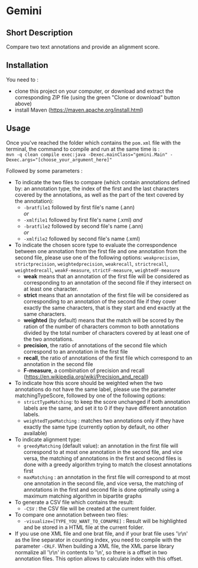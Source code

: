 # Gemini

## Short Description

Compare two text annotations and provide an alignment score.

## Installation

You need to :  
* clone this project on your computer, or download and extract the corresponding ZIP file (using the green "Clone or download" button above)
* install Maven (https://maven.apache.org/install.html)

## Usage

Once you've reached the folder which contains the `pom.xml` file with the terminal, the command to compile and run at the same time is :  
`mvn -q clean compile exec:java -Dexec.mainClass="gemini.Main" -Dexec.args="[choose_your_argument_here]"`
  
Followed by some parameters :  
* To indicate the two files to compare (which contain annotations defined by: an annotation type, the index of the first and the last characters covered by the annotations, as well as the part of the text covered by the annotation):
   * `-bratfile1` followed by first file's name (.ann)  
   *or*
   * `-xmlfile1` followed by first file's name (.xml) 
   *and*
   * `-bratfile2` followed by second file's name (.ann)  
   *or*
   * `-xmlfile2` followed by second file's name (.xml) 
* To indicate the chosen score type to evaluate the correspondence between one annotation from the first file and one annotation from the second file, please use one of the following options: `weakprecision`, `strictprecision`, `weightedprecision`, `weakrecall`, `strictrecall`, `weightedrecall`, `weakF-measure`, `strictF-measure`, `weightedF-measure`
   * __weak__ means that an annotation of the first file will be considered as corresponding to an annotation of the second file if they intersect on at least one character.
   * __strict__ means that an annotation of the first file will be considered as corresponding to an annotation of the second file if they cover exactly the same characters, that is they start and end exactly at the same characters.
   * __weighted__ (by default) means that the match will be scored by the ration of the number of characters common to both annotations divided by the total number of characters covered by at least one of the two annotations.
   * __precision__, the ratio of annotations of the second file which correspond to an annotation in the first file
   * __recall__, the ratio of annotations of the first file which correspond to an annotation in the second file
   * __F-measure__, a combination of precision and recall (https://en.wikipedia.org/wiki/Precision_and_recall)
* To indicate how this score should be weighted when the two annotations do not have the same label, please use the parameter matchingTypeScore, followed by one of the following options:
   * `strictTypeMatching`: to keep the score unchanged if both annotation labels are the same, and set it to 0 if they have different annotation labels.
   * `weightedTypeMatching` : matches two annotations only if they have exactly the same type (currently option by default, no other available)
* To indicate alignment type:
   * `greedyMatching` (default value): an annotation in the first file will correspond to at most one annotation in the second file, and vice versa, the matching of annotations in the first and second files is done with a greedy algorithm trying to match the closest annotations first
   * `maxMatching` : an annotation in the first file will correspond to at most one annotation in the second file, and vice versa, the matching of annotations in the first and second file is done optimally using a maximum matching algorithm in bipartite graphs
* To generate a CSV file which contains the result:  
   * `-CSV` : the CSV file will be created at the current folder.
* To compare one annotation between two files:  
   * `-visualize=[TYPE_YOU_WANT_TO_COMAPRE]` : Result will be highlighted and be stored in a HTML file at the current folder.
* If you use one XML file and one brat file, and if your brat file uses '\r\n' as the line separator in counting index, you need to compile with the parameter `-CRLF`. When building a XML file, the XML parse library normalize all '\r\n' in contents to '\n', so there is a offset in two annotation files. This option allows to calculate index with this offset.
   